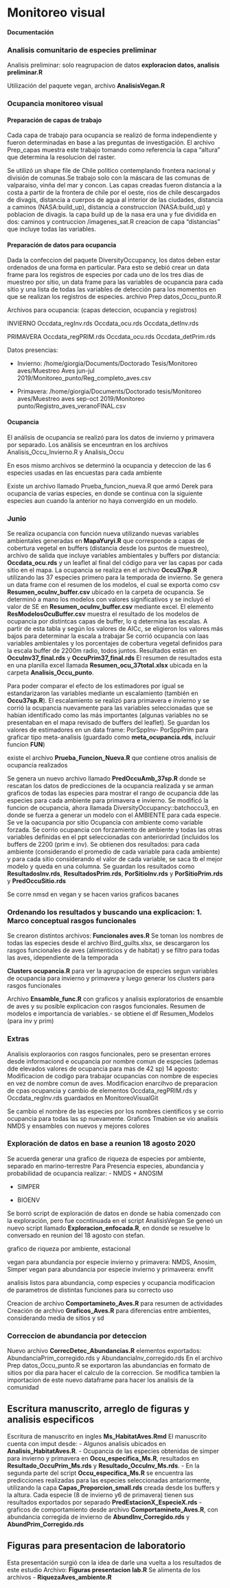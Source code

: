 Monitoreo visual
================

#### Documentación

### Analisis comunitario de especies preliminar

Analisis preliminar: solo reagrupacion de datos **exploracion datos,
analisis preliminar.R**

Utilización del paquete vegan, archivo **AnalisisVegan.R**

### Ocupancia monitoreo visual

#### Preparación de capas de trabajo

Cada capa de trabajo para ocupancia se realizó de forma independiente y
fueron determinadas en base a las preguntas de investigación. El archivo
Prep\_capas muestra este trabajo tomando como referencia la capa
“altura” que determina la resolucion del raster.

Se utilizó un shape file de Chile politico contemplando frontera
nacional y división de comunas.Se trabajo solo con la máscara de las
comunas de valparaiso, vinña del mar y concon. Las capas creadas fueron
distancia a la costa a partir de la frontera de chile por el oeste, rios
de chile descargados de divagis, distancia a cuerpos de agua al interior
de las ciudades, distancia a caminos (NASA:build\_up), distancia a
construccion (NASA:build\_up) y poblacion de divagis. la capa build up
de la nasa era una y fue dividida en dos: caminos y contruccion
/imagenes\_sat.R creacion de capa “distancias” que incluye todas las
variables.

#### Preparación de datos para ocupancia

Dada la confeccion del paquete DiversityOccupancy, los datos deben estar
ordenados de una forma en particular. Para esto se debió crear un data
frame para los registros de especies por cada uno de los tres dias de
muestreo por sitio, un data frame para las variables de ocupancia para
cada sitio y una lista de todas las variables de detección para los
momentos en que se realizan los registros de especies. archivo Prep
datos\_Occu\_punto.R

Archivos para ocupancia: (capas deteccion, ocupancia y registros)

INVIERNO Occdata\_regInv.rds Occdata\_ocu.rds Occdata\_detInv.rds

PRIMAVERA Occdata\_regPRIM.rds Occdata\_ocu.rds Occdata\_detPrim.rds

Datos presencias:

  - Invierno: /home/giorgia/Documents/Doctorado Tesis/Monitoreo
    aves/Muestreo Aves jun-jul
    2019/Monitoreo\_punto/Reg\_completo\_aves.csv

  - Primavera: /home/giorgia/Documents/Doctorado tesis/Monitoreo
    aves/Muestreo aves sep-oct 2019/Monitoreo
    punto/Registro\_aves\_veranoFINAL.csv

#### Ocupancia

El análisis de ocupancia se realizó para los datos de invierno y
primavera por separado. Los análisis se enceuntran en los archivos
Analisis\_Occu\_Invierno.R y Analisis\_Occu

En esos mismo archivos se determinó la ocupancia y deteccion de las 6
especies usadas en las encuestas para cada ambiente

Existe un archivo llamado Prueba\_funcion\_nueva.R que armó Derek para
ocupancia de varias especies, en donde se continua con la siguiente
especies aun cuando la anterior no haya convergido en un modelo.

### Junio

Se realiza ocupancia con función nueva utilizando nuevas variables
ambientales generadas en **MapaYuryi.R** que corresponde a capas de
cobertura vegetal en buffers (distancia desde los puntos de muestreo),
archivo de salida que incluye variables ambientales y buffers por
distancia: **Occdata\_ocu.rds** y un leaflet al final del código para
ver las capas por cada sitio en el mapa. La ocupancia se realiza en el
archivo **Occu37sp.R** utilizando las 37 especies primero para la
temporada de invierno. Se genera un data frame con el resumen de los
modelos, el cual se exporta como csv **Resumen\_ocuInv\_buffer.csv**
ubicado en la carpeta de ocupancia. Se determinó a mano los modelos con
valores significativos y se incluyó el valor de SE en
**Resumen\_ocuInv\_buffer.csv** mediante excel. El elemento
**ResModelosOcuBuffer.csv** muestra el resultado de los modelos de
ocupancia por distintcas capas de buffer, lo q determina las escalas. A
partir de esta tabla y según los valores de AICc, se eligieron los
valores más bajos para determinar la escala a trabajar Se corrió
ocupancia con laas variables ambientales y los porcentajes de cobertura
vegetal definidos para la escala buffer de 2200m radio, todos juntos.
Resultados están en **OccuInv37\_final.rds** y **OccuPrim37\_final.rds**
El resumen de resultados esta en una planilla excel llamada
**Resumen\_ocu\_37total.xlsx** ubicada en la carpeta
**Analisis\_Occu\_punto**.

Para poder comparar el efecto de los estimadores por igual se
estandarizaron las variables mediante un escalamiento (también en
**Occu37sp.R**). El escalamiento se realizó para primavera e invierno y
se corrió la ocupancia nuevamente para las variables seleccionadas que
se habian identificado como las más importantes (algunas variables no se
presentaban en el mapa revisado de buffers del leaflet). Se guardan los
valores de estimadores en un data frame: PorSppInv- PorSppPrim para
graficar tipo meta-analisis (guardado como **meta\_ocupancia.rds**,
incluuir funcion **FUN**)

existe el archivo **Prueba\_Funcion\_Nueva.R** que contiene otros
analisis de ocupancia realizados

Se genera un nuevo archivo llamado **PredOccuAmb\_37sp.R** donde se
rescatan los datos de predicciones de la ocupancia realizada y se arman
graficos de todas las especies para mostrar el rango de ocupancia dde
las especies para cada ambiente para primavera e invierno. Se modificó
la funcion de ocupancia, ahora llamada DiversityOccupancy::batchoccu3,
en donde se fuerza a generar un modelo con el AMBIENTE para cada
especie. Se ve la oacupancia por sitio Ocupancia con ambiente como
variable forzada. Se corrio ocupancia con forzamiento de ambiente y
todas las otras variables definidas en el ppt seleccionadas con
anteriorirdad (incluidos los buffers de 2200 (prim e inv). Se obtienen
dos resultados: para cada ambiente (considerando el promedio de cada
variable para cada ambiente) y para cada sitio considerando el valor de
cada variable, se saca tb el mejor modelo y queda en una columna. Se
guardan los resultados como **ResultadosInv.rds**,
**ResultadosPrim.rds**, **PorSitioInv.rds** y **PorSitioPrim.rds** y
**PredOccuSitio.rds**

Se corre nmsd en vegan y se hacen varios graficos
bacanes

### Ordenando los resultados y buscando una explicacion: 1. Marco conceptual rasgos funcionales

Se crearon distintos archivos: **Funcionales aves.R** Se toman los
nombres de todas las especies desde el archivo Bird\_guilts.xlsx, se
descargaron los rasgos funcionales de aves (alimenticios y de habitat) y
se filtro para todas las aves, idependiente de la temporada

**Clusters ocupancia.R** para ver la agrupacion de especies segun
variables de ocupancia para invierno y primavera y luego generar los
clusters para rasgos funcionales

Archivo **Ensamble\_func.R** con graficos y analisis exploratorios de
ensamble de aves y su posible explicacion con rasgos funcionales.
Resumen de modelos e importancia de variables.- se obtiene el df
Resumen\_Modelos (para inv y prim)

### Extras

Analisis exploraorios con rasgos funcionales, pero se presentan errores
desde informaciond e ocupancia por nombre comun de especies (ademas dde
elevados valores de ocupancia para mas de 42 sp) 14 agoosto:
Modificacion de codigo para trabajar ocupancias con nombre de especies
en vez de nombre comun de aves. Modificacion enarcihvo de preparacion de
cpas ocupancia y cambio de elementos Occdata\_regPRIM.rds y
Occdata\_regInv.rds guardados en MonitoreoVisualGit

Se cambio el nombre de las especies por los nombres cientificos y se
corrio ocupancia para todas las sp nuevamente. Graficos Tmabien se vio
analisis NMDS y ensambles con nuevos y mejores colores

### Exploración de datos en base a reunion 18 agosto 2020

Se acuerda generar una grafico de riqueza de especies por ambiente,
separado en marino-terrestre Para Presencia especies, abundancia y
probabilidad de ocupancia realizar: - NMDS + ANOSIM

  - SIMPER

  - BIOENV

Se borró script de exploración de datos en donde se habia comenzado con
la exploración, pero fue cocntinuada en el script AnalisisVegan Se geneó
un nuevo script llamado **Exploracion\_enfocada.R**, en donde se
resuelve lo conversado en reunion del 18 agosto con stefan.

grafico de riqueza por ambiente, estacional

vegan para abundancia por especie invierno y primavera: NMDS, Anosim,
Simper vegan para abundancia por especie invierno y primaveera: envfit

analisis listos para abundancia, comp especies y ocupancia modificacion
de parametros de distintas funciones para su correcto uso

Creacion de archivo **Comportamineto\_Aves.R** para resumen de
actividades Creación de archivo **Graficos\_Aves.R** para diferencias
entre ambientes, considerando media de sitios y sd

### Correccion de abundancia por deteccion

Nuevo archivo **CorrecDetec\_Abundancias.R** elementos exportados:
AbundanciaPrim\_corregido.rds y AbundanciaInv\_corregido.rds En el
archivo Prep datos\_Occu\_punto.R se exportaron las abundancias en
formato de sitios por dia para hacer el calculo de la correccion. Se
modifica tambien la importacion de este nuevo dataframe para hacer los
analisis de la comunidad

## Escritura manuscrito, arreglo de figuras y analisis especificos

Escritura de manuscrito en ingles **Ms\_HabitatAves.Rmd** El manuscrito
cuenta con imput desde: - Algunos analisis ubicados en
**Analisis\_HabitatAves.R**. - Ocupancia de las especies obtenidas de
simper para invierno y primavera en **Occu\_especifica\_Ms.R**,
resultados en **Resultado\_OccuPrim\_Ms.rds** y
**Resultado\_OccuInv\_Ms.rds**. - En la segunda parte del script
**Occu\_especifica\_Ms.R** se encuentra las predicciones realizadas para
las especies seleccionadas antariormente, utilizando la capa
**Capas\_Proporcion\_small.rds** creada desde los buffers y la altura.
Cada especie (8 de invierno y6 de primavera) tienen sus resultados
exportados por separado **PredEstacionX\_EspecieX.rds** - graficos de
comportamiento desde archivo **Comportamineto\_Aves.R**, con abundancia
corregida de invierno de **AbundInv\_Corregido.rds** y
**AbundPrim\_Corregido.rds**

## Figuras para presentacion de laboratorio

Esta presentación surgió con la idea de darle una vuelta a los
resultados de este estudio Archivo: **Figuras presentacion lab.R** Se
alimenta de los archivos - **RiquezaAves\_ambiente.R**
